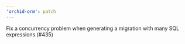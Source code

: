 ```yaml
---
'orchid-orm': patch
---
```


Fix a concurrency problem when generating a migration with many SQL expressions (#435)
